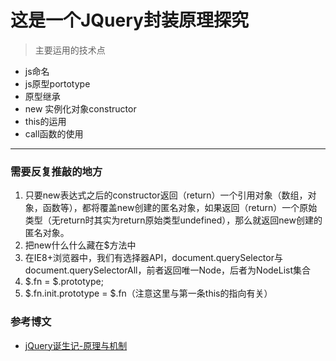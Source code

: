 # 这是一个JQuery封装原理探究

> 主要运用的技术点
- js命名
- js原型portotype
- 原型继承
- new 实例化对象constructor
- this的运用
- call函数的使用

---

### 需要反复推敲的地方

1. 只要new表达式之后的constructor返回（return）一个引用对象（数组，对象，函数等），都将覆盖new创建的匿名对象，如果返回（return）一个原始类型（无return时其实为return原始类型undefined），那么就返回new创建的匿名对象。
2. 把new什么什么藏在$方法中
3. 在IE8+浏览器中，我们有选择器API，document.querySelector与document.querySelectorAll，前者返回唯一Node，后者为NodeList集合
4. $.fn = $.prototype;
5. $.fn.init.prototype = $.fn（注意这里与第一条this的指向有关）

### 参考博文

- [jQuery诞生记-原理与机制](http://www.zhangxinxu.com/wordpress/2013/07/jquery-%E5%8E%9F%E7%90%86-%E6%9C%BA%E5%88%B6/)

